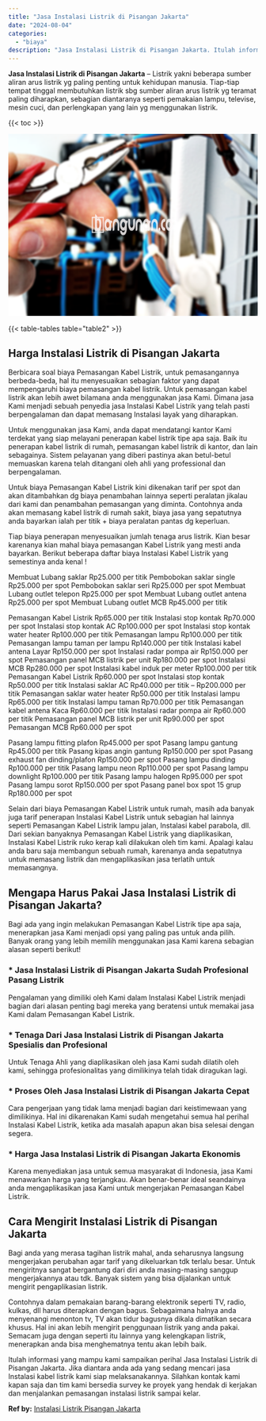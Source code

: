 ```yaml
---
title: "Jasa Instalasi Listrik di Pisangan Jakarta"
date: "2024-08-04"
categories: 
  - "biaya"
description: "Jasa Instalasi Listrik di Pisangan Jakarta. Itulah informasi yang mampu kami sampaikan perihal Jasa Instalasi Listrik di Pisangan Jakarta. Jika diantara anda..."
---
```


**Jasa Instalasi Listrik di Pisangan Jakarta** – Listrik yakni beberapa sumber aliran arus listrik yg paling penting untuk kehidupan manusia. Tiap-tiap tempat tinggal membutuhkan listrik sbg sumber aliran arus listrik yg teramat paling diharapkan, sebagian diantaranya seperti pemakaian lampu, televise, mesin cuci, dan perlengkapan yang lain yg menggunakan listrik.

{{< toc >}}

![Jasa Instalasi Listrik di Pisangan Jakarta](/images/instalasi-listrik-murah44.png)

{{< table-tables table="table2" >}}

## Harga Instalasi Listrik di Pisangan Jakarta

Berbicara soal biaya Pemasangan Kabel Listrik, untuk pemasangannya berbeda-beda, hal itu menyesuaikan sebagian faktor yang dapat mempengaruhi biaya pemasangan kabel listrik. Untuk pemasangan kabel listrik akan lebih awet bilamana anda menggunakan jasa Kami. Dimana jasa Kami menjadi sebuah penyedia jasa Instalasi Kabel Listrik yang telah pasti berpengalaman dan dapat memasang Instalasi layak yang diharapkan.

Untuk menggunakan jasa Kami, anda dapat mendatangi kantor Kami terdekat yang siap melayani penerapan kabel listrik tipe apa saja. Baik itu penerapan kabel listrik di rumah, pemasangan kabel listrik di kantor, dan lain sebagainya. Sistem pelayanan yang diberi pastinya akan betul-betul memuaskan karena telah ditangani oleh ahli yang professional dan berpengalaman.

Untuk biaya Pemasangan Kabel Listrik kini dikenakan tarif per spot dan akan ditambahkan dg biaya penambahan lainnya seperti peralatan jikalau dari kami dan penambahan pemasangan yang diminta. Contohnya anda akan memasang kabel listrik di rumah sakit, biaya jasa yang sepatutnya anda bayarkan ialah per titik + biaya peralatan pantas dg keperluan.

Tiap biaya penerapan menyesuaikan jumlah tenaga arus listrik. Kian besar karenanya kian mahal biaya pemasangan Kabel Listrik yang mesti anda bayarkan. Berikut beberapa daftar biaya Instalasi Kabel Listrik yang semestinya anda kenal !

Membuat Lubang saklar Rp25.000 per titik Pembobokan saklar single Rp25.000 per spot Pembobokan saklar seri Rp25.000 per spot Membuat Lubang outlet telepon Rp25.000 per spot Membuat Lubang outlet antena Rp25.000 per spot Membuat Lubang outlet MCB Rp45.000 per titik

Pemasangan Kabel Listrik Rp65.000 per titik Instalasi stop kontak Rp70.000 per spot Instalasi stop kontak AC Rp100.000 per spot Instalasi stop kontak water heater Rp100.000 per titik Pemasangan lampu Rp100.000 per titik Pemasangan lampu taman per lampu Rp140.000 per titik Instalasi kabel antena Layar Rp150.000 per spot Instalasi radar pompa air Rp150.000 per spot Pemasangan panel MCB listrik per unit Rp180.000 per spot Instalasi MCB Rp280.000 per spot Instalasi kabel induk per meter Rp100.000 per titik Pemasangan Kabel Listrik Rp60.000 per spot Instalasi stop kontak Rp50.000 per titik Instalasi saklar AC Rp40.000 per titik – Rp200.000 per titik Pemasangan saklar water heater Rp50.000 per titik Instalasi lampu Rp65.000 per titik Instalasi lampu taman Rp70.000 per titik Pemasangan kabel antena Kaca Rp60.000 per titik Instalasi radar pompa air Rp60.000 per titik Pemasangan panel MCB listrik per unit Rp90.000 per spot Pemasangan MCB Rp60.000 per spot

Pasang lampu fitting plafon Rp45.000 per spot Pasang lampu gantung Rp45.000 per titik Pasang kipas angin gantung Rp150.000 per spot Pasang exhaust fan dinding/plafon Rp150.000 per spot Pasang lampu dinding Rp100.000 per titik Pasang lampu neon Rp110.000 per spot Pasang lampu downlight Rp100.000 per titik Pasang lampu halogen Rp95.000 per spot Pasang lampu sorot Rp150.000 per spot Pasang panel box spot 15 grup Rp180.000 per spot

Selain dari biaya Pemasangan Kabel Listrik untuk rumah, masih ada banyak juga tarif penerapan Instalasi Kabel Listrik untuk sebagian hal lainnya seperti Pemasangan Kabel Listrik lampu jalan, Instalasi kabel parabola, dll. Dari sekian banyaknya Pemasangan Kabel Listrik yang diaplikasikan, Instalasi Kabel Listrik ruko kerap kali dilakukan oleh tim kami. Apalagi kalau anda baru saja membangun sebuah rumah, karenanya anda sepatutnya untuk memasang listrik dan mengaplikasikan jasa terlatih untuk memasangnya.

## Mengapa Harus Pakai Jasa Instalasi Listrik di Pisangan Jakarta?

Bagi ada yang ingin melakukan Pemasangan Kabel Listrik tipe apa saja, menerapkan jasa Kami menjadi opsi yang paling pas untuk anda pilih. Banyak orang yang lebih memilih menggunakan jasa Kami karena sebagian alasan seperti berikut!

### \* Jasa Instalasi Listrik di Pisangan Jakarta Sudah Profesional Pasang Listrik

Pengalaman yang dimiliki oleh Kami dalam Instalasi Kabel Listrik menjadi bagian dari alasan penting bagi mereka yang beratensi untuk memakai jasa Kami dalam Pemasangan Kabel Listrik.

### \* Tenaga Dari Jasa Instalasi Listrik di Pisangan Jakarta Spesialis dan Profesional

Untuk Tenaga Ahli yang diaplikasikan oleh jasa Kami sudah dilatih oleh kami, sehingga profesionalitas yang dimilikinya telah tidak diragukan lagi.

### \* Proses Oleh Jasa Instalasi Listrik di Pisangan Jakarta Cepat

Cara pengerjaan yang tidak lama menjadi bagian dari keistimewaan yang dimilikinya. Hal ini dikarenakan Kami sudah mengetahui semua hal perihal Instalasi Kabel Listrik, ketika ada masalah apapun akan bisa selesai dengan segera.

### \* Harga Jasa Instalasi Listrik di Pisangan Jakarta Ekonomis

Karena menyediakan jasa untuk semua masyarakat di Indonesia, jasa Kami menawarkan harga yang terjangkau. Akan benar-benar ideal seandainya anda mengaplikasikan jasa Kami untuk mengerjakan Pemasangan Kabel Listrik.

## Cara Mengirit Instalasi Listrik di Pisangan Jakarta


Bagi anda yang merasa tagihan listrik mahal, anda seharusnya langsung mengerjakan perubahan agar tarif yang dikeluarkan tdk terlalu besar. Untuk mengiritnya sangat bergantung dari diri anda masing-masing sanggup mengerjakannya atau tdk. Banyak sistem yang bisa dijalankan untuk mengirit pengaplikasian listrik.

Contohnya dalam pemakaian barang-barang elektronik seperti TV, radio, kulkas, dll harus diterapkan dengan bagus. Sebagaimana halnya anda menyenangi menonton tv, TV akan tidur bagusnya dikala dimatikan secara khusus. Hal ini akan lebih mengirit penggunaan listrik yang anda pakai. Semacam juga dengan seperti itu lainnya yang kelengkapan listrik, menerapkan anda bisa menghematnya tentu akan lebih baik.

Itulah informasi yang mampu kami sampaikan perihal Jasa Instalasi Listrik di Pisangan Jakarta. Jika diantara anda ada yang sedang mencari jasa Instalasi kabel listrik kami siap melaksanakannya. Silahkan kontak kami kapan saja dan tim kami bersedia survey ke proyek yang hendak di kerjakan dan menjalankan pemasangan instalasi listrik sampai kelar.

**Ref by:** [Instalasi Listrik Pisangan Jakarta](https://id.wikipedia.org/wiki/Instalasi)
